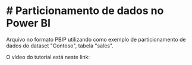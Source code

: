# \# Particionamento de dados no Power BI



Arquivo no formato PBIP utilizando como exemplo de particionamento de dados do dataset "Contoso", tabela "sales".



O vídeo do tutorial está neste link:





